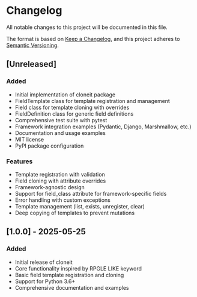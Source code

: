 # Changelog

All notable changes to this project will be documented in this file.

The format is based on [Keep a Changelog](https://keepachangelog.com/en/1.0.0/),
and this project adheres to [Semantic Versioning](https://semver.org/spec/v2.0.0.html).

## [Unreleased]

### Added
- Initial implementation of cloneit package
- FieldTemplate class for template registration and management
- Field class for template cloning with overrides
- FieldDefinition class for generic field definitions
- Comprehensive test suite with pytest
- Framework integration examples (Pydantic, Django, Marshmallow, etc.)
- Documentation and usage examples
- MIT license
- PyPI package configuration

### Features
- Template registration with validation
- Field cloning with attribute overrides
- Framework-agnostic design
- Support for field_class attribute for framework-specific fields
- Error handling with custom exceptions
- Template management (list, exists, unregister, clear)
- Deep copying of templates to prevent mutations

## [1.0.0] - 2025-05-25

### Added
- Initial release of cloneit
- Core functionality inspired by RPGLE LIKE keyword
- Basic field template registration and cloning
- Support for Python 3.6+
- Comprehensive documentation and examples

